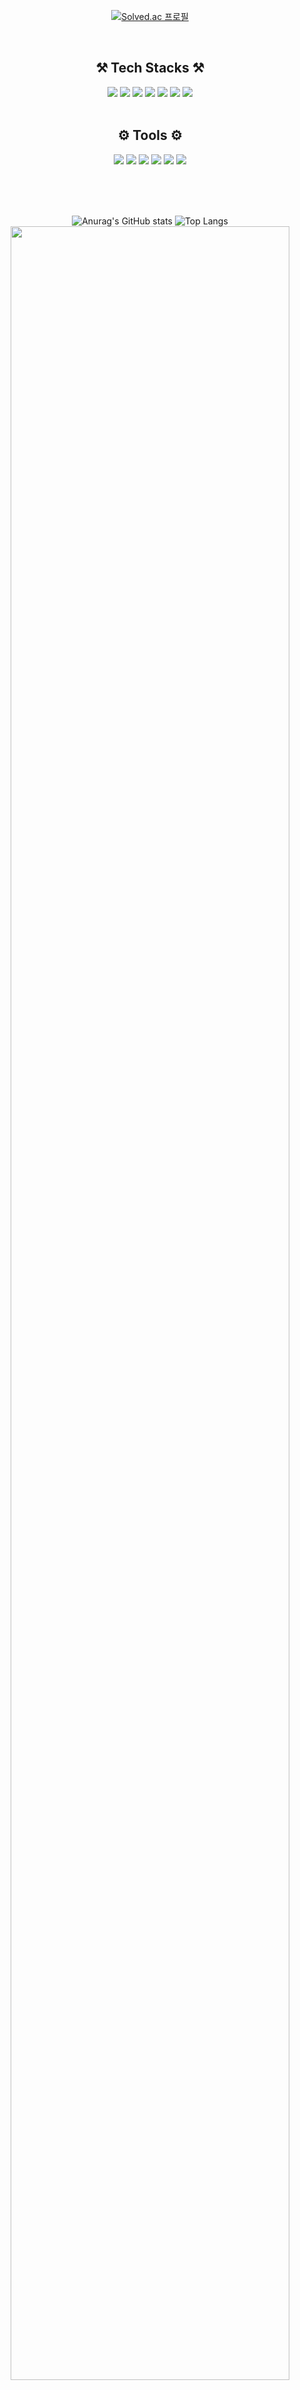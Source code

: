 <div align="center">

<!--![header](https://capsule-render.vercel.app/api?type=waving&color=0:0B610A,100:64FE2E&gradient&text=Hi+there👋&height=180&fontSize=60&fontAlignY=38&fontColor=ffffff)-->
[![Solved.ac 프로필](http://mazassumnida.wtf/api/v2/generate_badge?boj=tmdwns29)](https://solved.ac/tmdwns29)</a>
  
  <br>
  
  ## ⚒ Tech Stacks ⚒
  <img src="https://img.shields.io/badge/Python-3766AB?style=for-the-badge&logo=Python&logoColor=white"/>
  <img src="https://img.shields.io/badge/C-A8B9CC.svg?style=for-the-badge&logo=C&logoColor=white"/>
  <!--img src="https://img.shields.io/badge/C++-00599C.svg?style=for-the-badge&logo=C%2B%2B&logoColor=white"/-->
  <img src="https://img.shields.io/badge/Oracle-F80000.svg?style=for-the-badge&logo=Oracle&logoColor=white"/>
  <img src="https://img.shields.io/badge/Linux-FCC624.svg?style=for-the-badge&logo=Linux&logoColor=white"/>
  <img src="https://img.shields.io/badge/Pandas-150458.svg?style=for-the-badge&logo=Pandas&logoColor=white"/>
  <img src="https://img.shields.io/badge/Numpy-013243.svg?style=for-the-badge&logo=Numpy&logoColor=white"/>
  <img src="https://img.shields.io/badge/Flask-000000.svg?style=for-the-badge&logo=Flask&logoColor=white"/>
  <!--img src="https://img.shields.io/badge/Java-007396.svg?style=for-the-badge&logo=Java&logoColor=white"/-->
  <!--img src="https://img.shields.io/badge/html5-E34F26.svg?style=for-the-badge&logo=html5&logoColor=white"/-->
  <!--img src="https://img.shields.io/badge/css3-1572B6.svg?style=for-the-badge&logo=css3&logoColor=white"/-->
  <!--img src="https://img.shields.io/badge/Javascript-F7DF1E.svg?style=for-the-badge&logo=Javascript&logoColor=white"/--></a> 
   
  <br>
  <br>
  
  ## ⚙ Tools ⚙
  <img src="https://img.shields.io/badge/Visual Studio Code-007ACC.svg?style=for-the-badge&logo=VisualStudioCode&logoColor=white"/></a>
  <img src="https://img.shields.io/badge/Google Colab-F9AB00.svg?style=for-the-badge&logo=GoogleColab&logoColor=white"/></a>
  <img src="https://img.shields.io/badge/Vim-019733.svg?style=for-the-badge&logo=Vim&logoColor=white"/></a>
  <img src="https://img.shields.io/badge/Visual Studio-5C2D91.svg?style=for-the-badge&logo=Visual Studio&logoColor=white"/></a>
  <img src="https://img.shields.io/badge/GitHub-181717.svg?style=for-the-badge&logo=GitHub&logoColor=white"/></a>
  <img src="https://img.shields.io/badge/Git-F05032.svg?style=for-the-badge&logo=Git&logoColor=white"/></a>

  <br>
  <br>
  <br>
  
  ![Anurag's GitHub stats](https://github-readme-stats.vercel.app/api?username=tmdwns29&show_icons=true)</a>
  ![Top Langs](http://github-readme-stats.vercel.app/api/top-langs/?username=tmdwns29&layout=compact)
  <a href="https://github.com/ashutosh00710/github-readme-activity-graph">
    <img src="https://github-readme-activity-graph.vercel.app/graph?username=tmdwns29&theme=minimal&bg_color=FFFFFF&hide_border=true&line=58A6FF&color=58A6FF" width=94%/>

</div>
